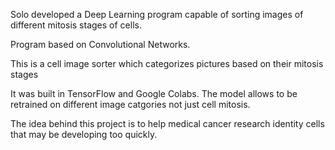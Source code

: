 Solo developed a Deep Learning program capable of sorting images of different mitosis stages of cells.

Program based on Convolutional Networks.

This is a cell image sorter which categorizes pictures based on their mitosis stages

It was built in TensorFlow and Google Colabs. The model allows to be retrained on different image catgories not just cell mitosis.

The idea behind this project is to help medical cancer research identity cells that may be developing too quickly.
